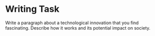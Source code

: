 
# Writing Task

Write a paragraph about a technological innovation that you find fascinating. Describe how it works and its potential impact on society.

